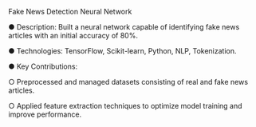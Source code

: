 Fake News Detection Neural Network

● Description: Built a neural network capable of identifying fake news articles with an
initial accuracy of 80%.

● Technologies: TensorFlow, Scikit-learn, Python, NLP, Tokenization.

● Key Contributions:

○ Preprocessed and managed datasets consisting of real and fake news articles.

○ Applied feature extraction techniques to optimize model training and improve
performance.
